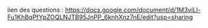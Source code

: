 lien des questions :
https://docs.google.com/document/d/1M3viLl-Fu1KhBqPfYpZOQLNJTB95JnPP_6knhXnz7nE/edit?usp=sharing
